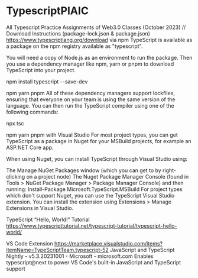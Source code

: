 # TypescriptPIAIC
All Typescript Practice Assignments of Web3.0 Classes (October 2023)
        // Download Instructions (package-lock.json & package.json)
        https://www.typescriptlang.org/download
via npm
TypeScript is available as a package on the npm registry available as "typescript".

You will need a copy of Node.js as an environment to run the package. Then you use a dependency manager like npm, yarn or pnpm to download TypeScript into your project.

npm install typescript --save-dev

npm yarn pnpm
All of these dependency managers support lockfiles, ensuring that everyone on your team is using the same version of the language. You can then run the TypeScript compiler using one of the following commands:

npx tsc

npm yarn pnpm
with Visual Studio
For most project types, you can get TypeScript as a package in Nuget for your MSBuild projects, for example an ASP.NET Core app.

When using Nuget, you can install TypeScript through Visual Studio using:

The Manage NuGet Packages window (which you can get to by right-clicking on a project node)
The Nuget Package Manager Console (found in Tools > NuGet Package Manager > Package Manager Console) and then running:
Install-Package Microsoft.TypeScript.MSBuild
For project types which don't support Nuget, you can use the TypeScript Visual Studio extension. You can install the extension using Extensions > Manage Extensions in Visual Studio.

TypeScript “Hello, World!” Tutorial
https://www.typescripttutorial.net/typescript-tutorial/typescript-hello-world/

VS Code Extension 
https://marketplace.visualstudio.com/items?itemName=TypeScriptTeam.typescript-52 
JavaScript and TypeScript Nightly - v5.3.20231001 - Microsoft - microsoft.com
Enables typescript@next to power VS Code's built-in JavaScript and TypeScript support
